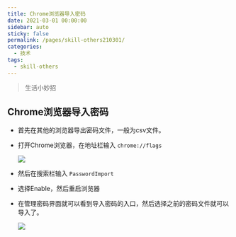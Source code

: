 ```yaml
---
title: Chrome浏览器导入密码
date: 2021-03-01 00:00:00
sidebar: auto
sticky: false
permalink: /pages/skill-others210301/
categories: 
  - 技术
tags: 
  - skill-others
---
```


> 生活小妙招

<!-- more --> 

## Chrome浏览器导入密码

- 首先在其他的浏览器导出密码文件，一般为csv文件。

- 打开Chrome浏览器，在地址栏输入 `chrome://flags`

  ![](https://upload-images.jianshu.io/upload_images/9599622-b11b270397a51a01.png?imageMogr2/auto-orient/strip|imageView2/2/w/1200/format/webp)

- 然后在搜索栏输入 `PasswordImport`

- 选择Enable，然后重启浏览器

- 在管理密码界面就可以看到导入密码的入口，然后选择之前的密码文件就可以导入了。

  ![](https://upload-images.jianshu.io/upload_images/9599622-dd0a3b003eb57665.png?imageMogr2/auto-orient/strip|imageView2/2/w/1200/format/webp)

